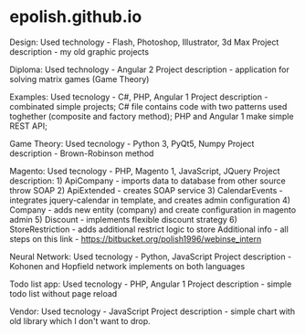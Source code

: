 # epolish.github.io

Design:
    Used technology - Flash, Photoshop, Illustrator, 3d Max
    Project description - my old graphic projects

Diploma:
    Used technology - Angular 2
    Project description - application for solving matrix games (Game Theory)

Examples:
    Used tecnology - C#, PHP, Angular 1
    Project description - combinated simple projects; C# file contains code with two patterns used toghether (composite and factory method); PHP and Angular 1 make simple REST API;
    
Game Theory:
    Used tecnology - Python 3, PyQt5, Numpy
    Project description - Brown-Robinson method
    
Magento:
    Used tecnology - PHP, Magento 1, JavaScript, JQuery
    Project description:
        1) ApiCompany - imports data to database from other source throw SOAP
        2) ApiExtended - creates SOAP service
        3) CalendarEvents - integrates jquery-calendar in template, and creates admin configuration
        4) Company - adds new entity (company) and create configuration in magento admin
        5) Discount - implements flexible discount strategy
        6) StoreRestriction - adds additional restrict logic to store
    Additional info - all steps on this link - https://bitbucket.org/polish1996/webinse_intern
    
Neural Network:
    Used tecnology - Python, JavaScript
    Project description - Kohonen and Hopfield network implements on both languages

Todo list app:
    Used tecnology - PHP, Angular 1
    Project description - simple todo list without page reload
    
Vendor:
    Used tecnology - JavaScript
    Project description - simple chart with old library which I don't want to drop.
    
